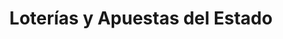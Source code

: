 ---
title: "Loterías y Apuestas del Estado"
url: /amorebieta-etxano/loterias-y-apuestas-del-estado-ibaizabal-kalea/
shop: Lotterie
---